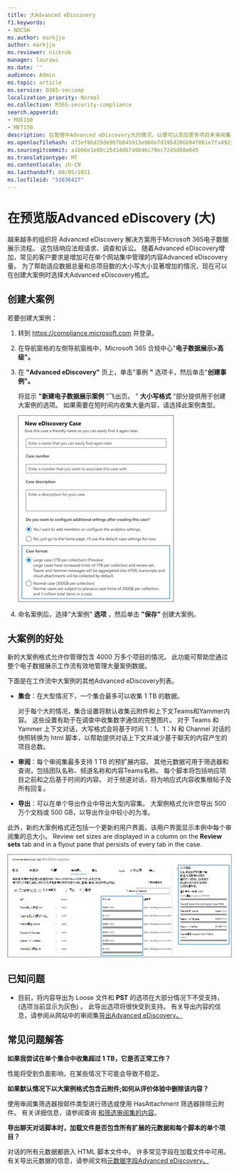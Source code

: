 ```yaml
---
title: 大Advanced eDiscovery
f1.keywords:
- NOCSH
ms.author: markjjo
author: markjjo
ms.reviewer: nickrob
manager: laurawi
ms.date: ''
audience: Admin
ms.topic: article
ms.service: O365-seccomp
localization_priority: Normal
ms.collection: M365-security-compliance
search.appverid:
- MOE150
- MET150
description: 在管理中Advanced eDiscovery大的情况，以便可以添加更多项目来审阅集，并充分利用其他增加的限制。
ms.openlocfilehash: d73ef8bd29de96fb845913e966e7d195d286b94f061e7fa492353ccfe773800f
ms.sourcegitcommit: a1b66e1e80c25d14d67a9b46c79ec7245d88e045
ms.translationtype: MT
ms.contentlocale: zh-CN
ms.lasthandoff: 08/05/2021
ms.locfileid: "53836427"
---
```

# <a name="use-large-cases-in-advanced-ediscovery-preview"></a>在预览版Advanced eDiscovery (大) 

越来越多的组织将 Advanced eDiscovery 解决方案用于Microsoft 365电子数据展示流程。 这包括响应法规请求、调查和诉讼。 随着Advanced eDiscovery增加，常见的客户要求是增加可在单个网站集中管理的内容Advanced eDiscovery量。 为了帮助适应数据总量和总项目数的大小写大小显著增加的情况，现在可以在创建大案例时选择大Advanced eDiscovery格式。  

## <a name="create-a-large-case"></a>创建大案例

若要创建大案例：

1. 转到 <https://compliance.microsoft.com> 并登录。

2. 在导航窗格的左侧导航窗格中，Microsoft 365 合规中心"**电子数据展示>高级"。**

3. 在 **"Advanced eDiscovery"** 页上，单击"事例 **"** 选项卡，然后单击"**创建事例"。**

   将显示 **"新建电子数据展示案例** "飞出页。 " **大小写格式** "部分提供用于创建大案例的选项。 如果需要在短时间内收集大量内容，请选择此案例类型。

   !["新建电子数据展示案例"页面上的"大案例"选项](..\media\AeDLargeCases1.png)

4. 命名案例后，选择"大案例" **选项** ，然后单击 **"保存"** 创建大案例。

## <a name="benefits-of-large-cases"></a>大案例的好处

新的大案例格式允许你管理包含 4000 万多个项目的情况。 此功能可帮助您通过整个电子数据展示工作流有效地管理大量案例数据。

下面是在工作流中大案例的其他Advanced eDiscovery列表。

- **集合**：在大型情况下，一个集合最多可以收集 1 TB 的数据。 

   对于每个大的情况，集合设置将默认收集云附件和上下文Teams和Yammer内容。 这些设置有助于在调查中收集数字通信的完整图片。 对于 Teams 和 Yammer 上下文对话，大写格式会将基于时间 1：1、1：N 和 Channel 对话的快照转换为 html 脚本，以帮助提供对话上下文并减少基于聊天的内容产生的项目总数。  

- **审阅**：每个审阅集最多支持 1 TB 的预扩展内容。 其他元数据可用于筛选器和查询，包括团队名称、频道名称和内容Teams名称。 每个脚本将包括响应项目之前和之后基于时间的内容。 对于频道对话，将为响应式内容收集根帖子及所有回复。  

- **导出**：可以在单个导出作业中导出大型内容集。 大案例格式允许您导出 500 万个文档或 500 GB，以导出作业中较小的为准。

此外，新的大案例格式还包括一个更新的用户界面，该用户界面显示本例中每个审阅集的总大小。 Review set sizes are displayed in a column on the **Review sets** tab and in a flyout pane that persists of every tab in the case.

![用户界面中的大Advanced eDiscovery统计信息](..\media\LargeCaseUI.png)

## <a name="known-issues"></a>已知问题

- 目前，将内容导出为 Loose 文件和 **PST** 的选项在大部分情况下不受支持， (选项当前显示为灰色) 。 此导出选项将很快受到支持。 有关导出内容的信息，请参阅从网站中的审阅集[导出Advanced eDiscovery。](export-documents-from-review-set.md)

## <a name="frequently-asked-questions"></a>常见问题解答

**如果我尝试在单个集合中收集超过 1 TB，它是否正常工作？**

性能将受到负面影响，在某些情况下可能会导致不稳定。

**如果默认情况下以大案例格式包含云附件;如何从评价体验中删除该内容？**  

使用审阅集筛选器按邮件类型进行筛选或使用 HasAttachment 筛选器排除云附件。 有关详细信息，请参阅查询 [和筛选审阅集的内容](review-set-search.md)。

**导出聊天对话脚本时，加载文件是否包含所有扩展的元数据和每个脚本的单个项目？**

对话的所有元数据都嵌入 HTML 脚本文件中。  许多常见字段在加载文件中可用。 有关导出元数据的信息，请参阅文档[元数据字段Advanced eDiscovery。](document-metadata-fields-in-Advanced-eDiscovery.md)
